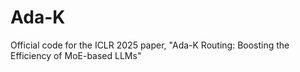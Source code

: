 # Ada-K
Official code for the ICLR 2025 paper, "Ada-K Routing: Boosting the Efficiency of MoE-based LLMs"
